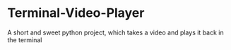 # Terminal-Video-Player
A short and sweet python project, which takes a video and plays it back in the terminal
